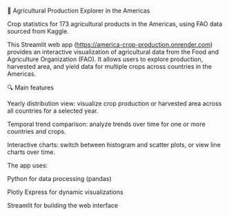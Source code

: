 🌾 Agricultural Production Explorer in the Americas

Crop statistics for 173 agricultural products in the Americas, using FAO data sourced from Kaggle.

This Streamlit web app (https://america-crop-production.onrender.com) provides an interactive visualization of agricultural data from the Food and Agriculture Organization (FAO).
It allows users to explore production, harvested area, and yield data for multiple crops across countries in the Americas.

🔍 Main features

Yearly distribution view: visualize crop production or harvested area across all countries for a selected year.

Temporal trend comparison: analyze trends over time for one or more countries and crops.

Interactive charts: switch between histogram and scatter plots, or view line charts over time.

The app uses:

Python for data processing (pandas)

Plotly Express for dynamic visualizations

Streamlit for building the web interface

